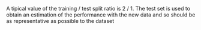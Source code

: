 A tipical value of the training / test split ratio is 2 / 1.
The test set is used to obtain an estimation of the performance with the new data and so should be as representative as possible to the dataset